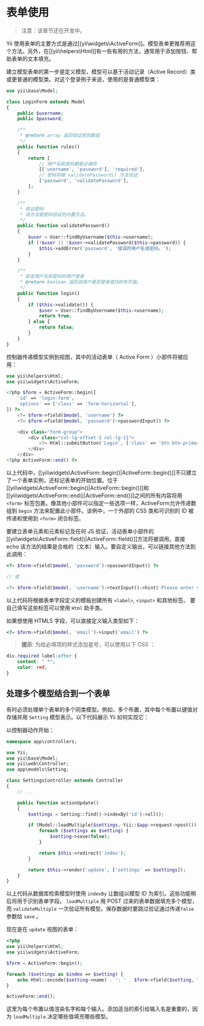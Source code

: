 表单使用
==================

> 注意：该章节还在开发中。

Yii 使用表单的主要方式是通过[[yii\widgets\ActiveForm]]。模型表单更推荐用这个方法。另外，在[[yii\helpers\Html]]有一些有用的方法，通常用于添加按钮、帮助表单的文本填充。

建立模型表单的第一步是定义模型，模型可以基于活动记录（Active Record）类或更普通的模型类。对这个登录例子来说，使用的是普通模型类：

```php
use yii\base\Model;

class LoginForm extends Model
{
    public $username;
    public $password;

    /**
     * @return array 返回验证规则数组
     */
    public function rules()
    {
        return [
            // 用户名和密码都是必填项
            [['username', 'password'], 'required'],
            // 密码将被 validatePassword() 方法验证
            ['password', 'validatePassword'],
        ];
    }

    /**
     * 验证密码
     * 该方法是密码验证的内置方法。
     */
    public function validatePassword()
    {
        $user = User::findByUsername($this->username);
        if (!$user || !$user->validatePassword($this->password)) {
            $this->addError('password', '错误的用户名或密码。');
        }
    }

    /**
     * 给定用户名和密码的用户登录
     * @return boolean 返回该用户是否登录成功的布尔值。
     */
    public function login()
    {
        if ($this->validate()) {
            $user = User::findByUsername($this->username);
            return true;
        } else {
            return false;
        }
    }
}
```

控制器传递模型实例到视图，其中的活动表单（ Active Form ）小部件将被应用：

```php
use yii\helpers\Html;
use yii\widgets\ActiveForm;

<?php $form = ActiveForm::begin([
    'id' => 'login-form',
    'options' => ['class' => 'form-horizontal'],
]) ?>
    <?= $form->field($model, 'username') ?>
    <?= $form->field($model, 'password')->passwordInput() ?>

    <div class="form-group">
        <div class="col-lg-offset-1 col-lg-11">
            <?= Html::submitButton('Login', ['class' => 'btn btn-primary']) ?>
        </div>
    </div>
<?php ActiveForm::end() ?>
```

以上代码中，[[yii\widgets\ActiveForm::begin()|ActiveForm::begin()]]不只建立了一个表单实例，还标记表单的开始位置。位于[[yii\widgets\ActiveForm::begin()|ActiveForm::begin()]]和[[yii\widgets\ActiveForm::end()|ActiveForm::end()]]之间的所有内容将用 `<form>` 标签包裹。像其他小部件可以指定一些选项一样，ActiveForm允许传递数组到 `begin` 方法来配置此小部件。该例中，一个外部的 CSS 类和可识别的 ID 被传递和使用到 `<form>` 闭合标签。

要建立表单元素和元素标记及任何 JS 验证，活动表单小部件的[[yii\widgets\ActiveForm::field()|ActiveForm::field()]]方法将被调用。直接 echo 该方法的结果是合格的（文本）输入。要自定义输出，可以链接其他方法到此调用：

```php
<?= $form->field($model, 'password')->passwordInput() ?>

// 或

<?= $form->field($model, 'username')->textInput()->hint('Please enter your name')->label('Name') ?>
```

以上代码将根据表单字段定义的模板创建所有 `<label>`, `<input>` 和其他标签。
要自己填写这些标签可以使用 `Html` 助手类。

如果想使用 HTML5 字段，可以直接定义输入类型如下：

```php
<?= $form->field($model, 'email')->input('email') ?>
```

> **提示**: 为给必填项的样式添加星号，可以使用以下 CSS ：
>
```css
div.required label:after {
    content: " *";
    color: red;
}
```

处理多个模型结合到一个表单
-------------------------------------------

有时必须处理单个表单的多个同类模型。例如，多个布置，其中每个布置以键值对存储并用 `Setting` 模型表示。以下代码展示 Yii 如何实现它：

以控制器动作开始：

```php
namespace app\controllers;

use Yii;
use yii\base\Model;
use yii\web\Controller;
use app\models\Setting;

class SettingsController extends Controller
{
    // ...

    public function actionUpdate()
    {
        $settings = Setting::find()->indexBy('id')->all();

        if (Model::loadMultiple($settings, Yii::$app->request->post()) && Model::validateMultiple($settings)) {
            foreach ($settings as $setting) {
                $setting->save(false);
            }

            return $this->redirect('index');
        }

        return $this->render('update', ['settings' => $settings]);
    }
}
```

以上代码从数据库检索模型时使用 `indexBy` 让数组以模型 ID 为索引。这些功能稍后将用于识别表单字段。 `loadMultiple` 用 POST 过来的表单数据填充多个模型，而 `validateMultiple` 一次验证所有模型。保存数据时要跳过验证通过传递`false` 参数给 `save` 。

现在是在 `update` 视图的表单：

```php
<?php
use yii\helpers\Html;
use yii\widgets\ActiveForm;

$form = ActiveForm::begin();

foreach ($settings as $index => $setting) {
    echo Html::encode($setting->name) . ': ' . $form->field($setting, "[$index]value");
}

ActiveForm::end();
```

这里为每个布置以值渲染名字和每个输入。添加适当的索引给输入名是重要的，因为 `loadMultiple` 决定哪些值填充哪些模型。
